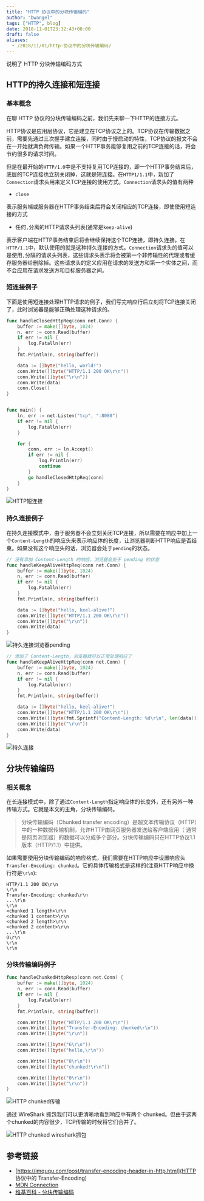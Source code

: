 ```yaml
---
title: "HTTP 协议中的分块传输编码"
author: "bwangel"
tags: ["HTTP", blog]
date: 2018-11-01T23:32:43+08:00
draft: false
aliases:
  - /2018/11/01/http-协议中的分块传输编码/
---
```


说明了 HTTP 分块传输编码方式

<!--more-->

## HTTP的持久连接和短连接

### 基本概念

在聊 HTTP 协议的分块传输编码之前，我们先来聊一下HTTP的连接方式。

HTTP协议是应用层协议，它是建立在TCP协议之上的。TCP协议在传输数据之前，需要先通过三次握手建立连接，同时由于慢启动的特性，TCP协议的报文不会在一开始就满负荷传输。如果一个HTTP事务能够复用之前的TCP连接的话，将会节约很多的请求时间。

但是在最开始的`HTTP/1.0`中是不支持复用TCP连接的，即一个HTTP事务结束后，底层的TCP连接也立刻关闭掉，这就是短连接。在`HTTP1/1.1`中，新加了`Connection`请求头用来定义TCP连接的使用方式。`Connection`请求头的值有两种

+ `close`

表示服务端或服务器在HTTP事务结束后将会关闭相应的TCP连接，即使使用短连接的方式

+ 任何`,`分离的HTTP请求头列表(通常是`keep-alive`)

表示客户端在HTTP事务结束后将会继续保持这个TCP连接，即持久连接。在`HTTP/1.1`中，默认使用的就是这种持久连接的方式。`Connection`请求头的值可以是使用`,`分隔的请求头列表，这些请求头表示将会被第一个非传输性的代理或者缓存服务器给删除掉。这些请求头的定义应用在请求的发送方和第一个实体之间，而不会应用在请求发送方和目标服务器之间。

### 短连接例子

下面是使用短连接处理HTTP请求的例子，我们写完响应行后立刻将TCP连接关闭了，此时浏览器是能够正确处理这种请求的。

```go
func handleClosedHttpReq(conn net.Conn) {
    buffer := make([]byte, 1024)
    n, err := conn.Read(buffer)
    if err != nil {
        log.Fatalln(err)
    }
    fmt.Println(n, string(buffer))

    data := []byte("hello, world!")
    conn.Write([]byte("HTTP/1.1 200 OK\r\n"))
    conn.Write([]byte("\r\n"))
    conn.Write(data)
    conn.Close()
}


func main() {
    ln, err := net.Listen("tcp", ":8080")
    if err != nil {
        log.Fatalln(err)
    }

    for {
        conn, err := ln.Accept()
        if err != nil {
            log.Println(err)
            continue
        }
        go handleClosedHttpReq(conn)
    }
}
```

![HTTP短连接](https://passage-1253400711.cos-website.ap-beijing.myqcloud.com/2018-11-01-233404.png)

### 持久连接例子

在持久连接模式中，由于服务器不会立刻关闭TCP连接，所以需要在响应中加上一个`Content-Length`的响应头来表示响应体的长度，让浏览器判断HTTP响应是否结束。如果没有这个响应头的话，浏览器会处于`pending`的状态。

```go
// 没有添加 Content-Length 的响应，浏览器会处于 pending 的状态
func handleKeepAliveHttpReq(conn net.Conn) {
    buffer := make([]byte, 1024)
    n, err := conn.Read(buffer)
    if err != nil {
        log.Fatalln(err)
    }
    fmt.Println(n, string(buffer))

    data := []byte("hello, keel-alive!")
    conn.Write([]byte("HTTP/1.1 200 OK\r\n"))
    conn.Write([]byte("\r\n"))
    conn.Write(data)
}
```

![持久连接浏览器pending](https://passage-1253400711.cos-website.ap-beijing.myqcloud.com/2018-11-01-234251.png)

```go
// 添加了 Content-Length，浏览器就可以正常处理响应了
func handleKeepAliveHttpReq(conn net.Conn) {
    buffer := make([]byte, 1024)
    n, err := conn.Read(buffer)
    if err != nil {
        log.Fatalln(err)
    }
    fmt.Println(n, string(buffer))

    data := []byte("hello, keel-alive!")
    conn.Write([]byte("HTTP/1.1 200 OK\r\n"))
    conn.Write([]byte(fmt.Sprintf("Content-Length: %d\r\n", len(data))))
    conn.Write([]byte("\r\n"))
    conn.Write(data)
}
```

![持久连接](https://passage-1253400711.cos-website.ap-beijing.myqcloud.com/2018-11-01-234547.png)

## 分块传输编码

### 相关概念

在长连接模式中，除了通过`Content-Length`指定响应体的长度外，还有另外一种传输方式。它就是本文的主角，分块传输编码。

> 分块传输编码（Chunked transfer encoding）是超文本传输协议（HTTP）中的一种数据传输机制，允许HTTP由网页服务器发送给客户端应用（ 通常是网页浏览器）的数据可以分成多个部分。分块传输编码只在HTTP协议1.1版本（HTTP/1.1）中提供。

如果需要使用分块传输编码的响应格式，我们需要在HTTP响应中设置响应头`Transfer-Encoding: chunked`。它的具体传输格式是这样的(注意HTTP响应中换行符是`\r\n`):

```
HTTP/1.1 200 OK\r\n
\r\n
Transfer-Encoding: chunked\r\n
...\r\n
\r\n
<chunked 1 length>\r\n
<chunked 1 content>\r\n
<chunked 2 length>\r\n
<chunked 2 content>\r\n
...\r\n
0\r\n
\r\n
\r\n
```

### 分块传输编码例子

```go
func handleChunkedHttpResp(conn net.Conn) {
    buffer := make([]byte, 1024)
    n, err := conn.Read(buffer)
    if err != nil {
        log.Fatalln(err)
    }
    fmt.Println(n, string(buffer))

    conn.Write([]byte("HTTP/1.1 200 OK\r\n"))
    conn.Write([]byte("Transfer-Encoding: chunked\r\n"))
    conn.Write([]byte("\r\n"))

    conn.Write([]byte("6\r\n"))
    conn.Write([]byte("hello,\r\n"))

    conn.Write([]byte("8\r\n"))
    conn.Write([]byte("chunked!\r\n"))

    conn.Write([]byte("0\r\n"))
    conn.Write([]byte("\r\n"))
}
```

![HTTP chunked传输](https://passage-1253400711.cos-website.ap-beijing.myqcloud.com/2018-11-02-000422.png)

通过 WireShark 抓包我们可以更清晰地看到响应中有两个 chunked。但由于这两个chunked的内容很少，TCP传输的时候将它们合并了。

![HTTP chunked wireshark抓包](https://passage-1253400711.cos-website.ap-beijing.myqcloud.com/2018-11-02-001330.png)

## 参考链接

+ [https://imququ.com/post/transfer-encoding-header-in-http.html](HTTP 协议中的 Transfer-Encoding)
+ [MDN Connection](https://developer.mozilla.org/en-US/docs/Web/HTTP/Headers/Connection)
+ [维基百科 - 分块传输编码](https://zh.wikipedia.org/wiki/%E5%88%86%E5%9D%97%E4%BC%A0%E8%BE%93%E7%BC%96%E7%A0%81)
